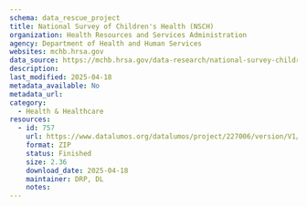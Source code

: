 ```yaml
---
schema: data_rescue_project 
title: National Survey of Children's Health (NSCH)
organization: Health Resources and Services Administration
agency: Department of Health and Human Services
websites: mchb.hrsa.gov
data_source: https://mchb.hrsa.gov/data-research/national-survey-childrens-health
description: 
last_modified: 2025-04-18
metadata_available: No
metadata_url: 
category:
  - Health & Healthcare 
resources:
  - id: 757
    url: https://www.datalumos.org/datalumos/project/227006/version/V1/view
    format: ZIP
    status: Finished
    size: 2.36
    download_date: 2025-04-18
    maintainer: DRP, DL
    notes: 
---
```

